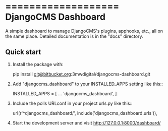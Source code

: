 ===================
DjangoCMS Dashboard
===================

A simple dashboard to manage DjangoCMS's plugins, apphooks, etc.,
all on the same place.
Detailed documentation is in the "docs" directory.

Quick start
-----------

1. Install the package with:

    pip install git@bitbucket.org:3mwdigital/djangocms-dashboard.git

2. Add "djangocms_dashboard" to your INSTALLED_APPS setting like this::

    INSTALLED_APPS = [
        ...
        'djangocms_dashboard',
    ]

3. Include the polls URLconf in your project urls.py like this::

    url(r'^djangocms_dashboard/', include('djangocms_dashboard.urls')),

4. Start the development server and visit http://127.0.0.1:8000/dashboard/
